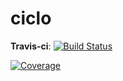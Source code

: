 # ciclo

__Travis-ci__:
[![Build Status](https://travis-ci.org/fMercury/ciclo.svg?branch=master)](https://travis-ci.org/fMercury/ciclo)

[![Coverage](https://sonarcloud.io/api/badges/measure?key=ciclo&metric=coverage)](https://sonarcloud.io/dashboard/index/ciclo)
